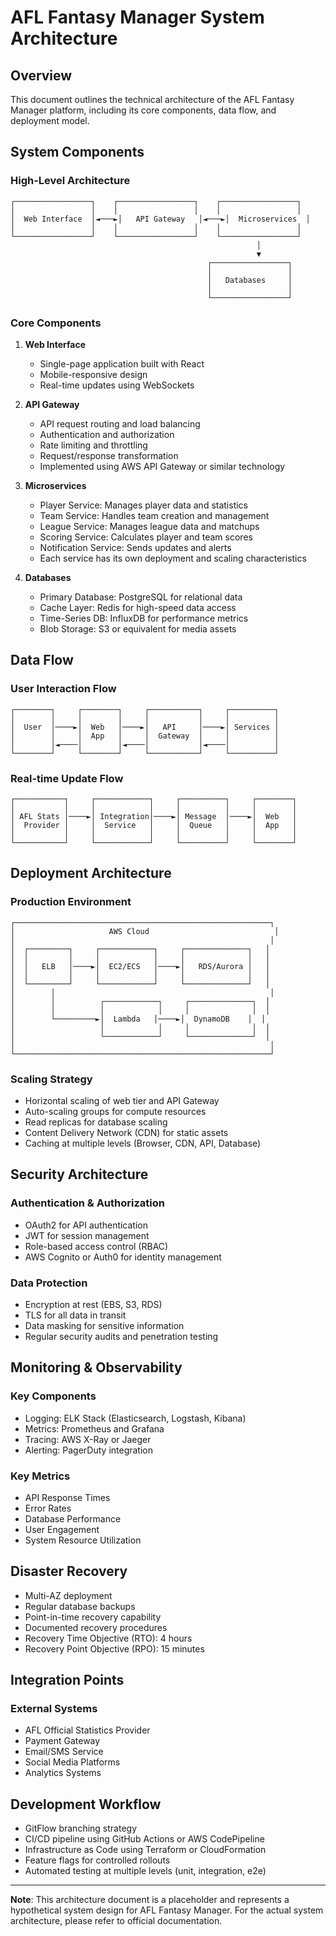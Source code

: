 # AFL Fantasy Manager System Architecture

## Overview

This document outlines the technical architecture of the AFL Fantasy Manager platform, including its core components, data flow, and deployment model.

## System Components

### High-Level Architecture

```
┌─────────────────┐    ┌─────────────────┐    ┌─────────────────┐
│                 │    │                 │    │                 │
│  Web Interface  │◄───►│   API Gateway   │◄───►│  Microservices  │
│                 │    │                 │    │                 │
└─────────────────┘    └─────────────────┘    └─────────────────┘
                                                       │
                                                       ▼
                                            ┌─────────────────┐
                                            │                 │
                                            │   Databases     │
                                            │                 │
                                            └─────────────────┘
```

### Core Components

1. **Web Interface**
   - Single-page application built with React
   - Mobile-responsive design
   - Real-time updates using WebSockets

2. **API Gateway**
   - API request routing and load balancing
   - Authentication and authorization
   - Rate limiting and throttling
   - Request/response transformation
   - Implemented using AWS API Gateway or similar technology

3. **Microservices**
   - Player Service: Manages player data and statistics
   - Team Service: Handles team creation and management
   - League Service: Manages league data and matchups
   - Scoring Service: Calculates player and team scores
   - Notification Service: Sends updates and alerts
   - Each service has its own deployment and scaling characteristics

4. **Databases**
   - Primary Database: PostgreSQL for relational data
   - Cache Layer: Redis for high-speed data access
   - Time-Series DB: InfluxDB for performance metrics
   - Blob Storage: S3 or equivalent for media assets

## Data Flow

### User Interaction Flow

```
┌────────┐     ┌────────┐     ┌───────────┐     ┌──────────┐
│        │     │        │     │           │     │          │
│  User  │────►│  Web   │────►│   API     │────►│ Services │
│        │     │  App   │     │  Gateway  │     │          │
│        │◄────│        │◄────│           │◄────│          │
└────────┘     └────────┘     └───────────┘     └──────────┘
```

### Real-time Update Flow

```
┌───────────┐     ┌────────────┐     ┌──────────┐     ┌────────┐
│           │     │            │     │          │     │        │
│ AFL Stats │────►│ Integration│────►│ Message  │────►│  Web   │
│  Provider │     │  Service   │     │  Queue   │     │  App   │
│           │     │            │     │          │     │        │
└───────────┘     └────────────┘     └──────────┘     └────────┘
```

## Deployment Architecture

### Production Environment

```
┌─────────────────────────────────────────────────────────┐
│                     AWS Cloud                            │
│                                                         │
│  ┌─────────┐     ┌────────────┐     ┌──────────────┐   │
│  │         │     │            │     │              │   │
│  │   ELB   │────►│  EC2/ECS   │────►│   RDS/Aurora │   │
│  │         │     │            │     │              │   │
│  └─────────┘     └────────────┘     └──────────────┘   │
│        │                                                │
│        │          ┌────────────┐     ┌──────────────┐  │
│        │          │            │     │              │  │
│        └─────────►│  Lambda   │────►│  DynamoDB    │  │
│                   │            │     │              │  │
│                   └────────────┘     └──────────────┘  │
│                                                         │
└─────────────────────────────────────────────────────────┘
```

### Scaling Strategy

- Horizontal scaling of web tier and API Gateway
- Auto-scaling groups for compute resources
- Read replicas for database scaling
- Content Delivery Network (CDN) for static assets
- Caching at multiple levels (Browser, CDN, API, Database)

## Security Architecture

### Authentication & Authorization

- OAuth2 for API authentication
- JWT for session management
- Role-based access control (RBAC)
- AWS Cognito or Auth0 for identity management

### Data Protection

- Encryption at rest (EBS, S3, RDS)
- TLS for all data in transit
- Data masking for sensitive information
- Regular security audits and penetration testing

## Monitoring & Observability

### Key Components

- Logging: ELK Stack (Elasticsearch, Logstash, Kibana)
- Metrics: Prometheus and Grafana
- Tracing: AWS X-Ray or Jaeger
- Alerting: PagerDuty integration

### Key Metrics

- API Response Times
- Error Rates
- Database Performance
- User Engagement
- System Resource Utilization

## Disaster Recovery

- Multi-AZ deployment
- Regular database backups
- Point-in-time recovery capability
- Documented recovery procedures
- Recovery Time Objective (RTO): 4 hours
- Recovery Point Objective (RPO): 15 minutes

## Integration Points

### External Systems

- AFL Official Statistics Provider
- Payment Gateway
- Email/SMS Service
- Social Media Platforms
- Analytics Systems

## Development Workflow

- GitFlow branching strategy
- CI/CD pipeline using GitHub Actions or AWS CodePipeline
- Infrastructure as Code using Terraform or CloudFormation
- Feature flags for controlled rollouts
- Automated testing at multiple levels (unit, integration, e2e)

---

**Note**: This architecture document is a placeholder and represents a hypothetical system design for AFL Fantasy Manager. For the actual system architecture, please refer to official documentation.

